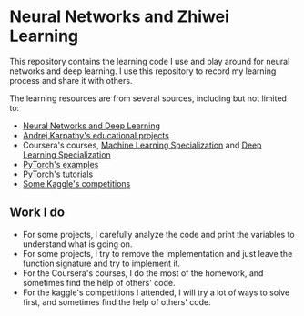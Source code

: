 # Neural Networks and Zhiwei Learning

This repository contains the learning code I use and play around for neural networks and deep learning. I use this 
repository to record my learning process and share it with others.

The learning resources are from several sources, including but not limited to:

* [Neural Networks and Deep Learning](http://neuralnetworksanddeeplearning.com/) 
* [Andrej Karpathy's educational projects](https://github.com/karpathy)
* Coursera's courses, [Machine Learning Specialization](https://www.coursera.org/specializations/machine-learning-introduction) and [Deep Learning Specialization](https://www.coursera.org/specializations/deep-learning)
* [PyTorch's examples](https://github.com/pytorch/examples)
* [PyTorch's tutorials](https://github.com/pytorch/tutorials)
* [Some Kaggle's competitions](https://www.kaggle.com/lzwjava)

## Work I do 

* For some projects, I carefully analyze the code and print the variables to understand what is going on.
* For some projects, I try to remove the implementation and just leave the function signature and try to implement it.
* For the Coursera's courses, I do the most of the homework, and sometimes find the help of others' code.
* For the kaggle's competitions I attended, I will try a lot of ways to solve first, and sometimes find the help of 
others' code.
